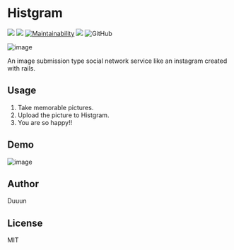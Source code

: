 # Histgram
![](https://img.shields.io/badge/Ruby-v2.5.0-brightgreen.svg)
![](https://img.shields.io/badge/Railsy-v5.2.1-green.svg)
[![Maintainability](https://api.codeclimate.com/v1/badges/82fa02f4ff54926fa4b6/maintainability)](https://codeclimate.com/github/Duuun/histgram/maintainability)
![](https://img.shields.io/badge/release-v0.5.0-blue.svg)
![GitHub](https://img.shields.io/github/license/mashape/apistatus.svg)

![image](https://i.imgur.com/1eTEPBM.png)

An image submission type social network service like an instagram created with rails.

## Usage
1. Take memorable pictures.
2. Upload the picture to Histgram.
3. You are so happy!!

## Demo

![image](https://i.imgur.com/ND0Brqt.gif)

## Author
Duuun

## License
MIT
